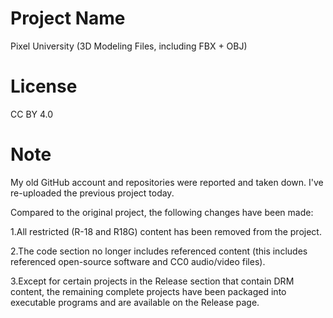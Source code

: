 # Project Name
Pixel University (3D Modeling Files, including FBX + OBJ)

# License
CC BY 4.0

# Note
My old GitHub account and repositories were reported and taken down. I've re-uploaded the previous project today.

Compared to the original project, the following changes have been made:

1.All restricted (R-18 and R18G) content has been removed from the project.

2.The code section no longer includes referenced content (this includes referenced open-source software and CC0 audio/video files).

3.Except for certain projects in the Release section that contain DRM content, the remaining complete projects have been packaged into executable programs and are available on the Release page.